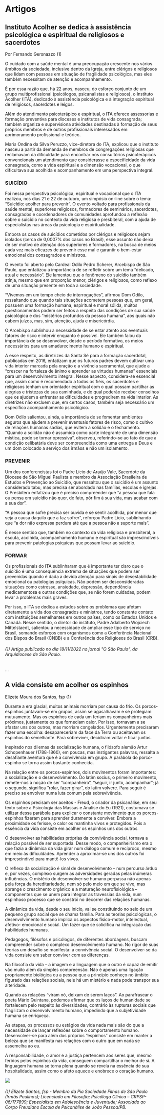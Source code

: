 # Artigos

## Instituto Acolher se dedica à assistência psicológica e espiritual de religiosos e sacerdotes

Por Fernando Geronazzo (1)

O cuidado com a saúde mental é uma preocupação crescente nos vários âmbitos da sociedade, inclusive dentro da Igreja, entre clérigos e religiosos que lidam com pessoas em situação de fragilidade psicológica, mas eles também necessitam de atenção e acompanhamento. 

É por essa razão que, há 22 anos, nasceu, do esforço conjunto de um grupo multiprofissional (psicólogos, psicanalistas e religiosos), o Instituto Acolher (ITA), dedicado à assistência psicológica e à integração espiritual de religiosos, sacerdotes e leigos. 

Além do atendimento psicoterápico e espiritual, o ITA oferece assessorias e formação preventiva para dioceses e institutos de vida consagrada; também organiza e supervisiona atividades destinadas à formação de seus próprios membros e de outros profissionais interessados em aprimoramento profissional e teórico. 

Maria Ondina da Silva Peruzzo, vice-diretora do ITA, explicou que o instituto nasceu a partir da demanda de membros de congregações religiosas que reclamavam da dificuldade para encontrar nos consultórios psicoterápicos convencionais um atendimento que considerasse a especificidade da vida consagrada, como a vida espiritual e a dimensão vocacional, o que dificultava sua acolhida e acompanhamento em uma perspectiva integral. 

### SUICÍDIO

Foi nessa perspectiva psicológica, espiritual e vocacional que o ITA realizou, nos dias 21 e 22 de outubro, um simpósio on-line sobre o tema: “Suicídio: acolher para prevenir”. O evento voltado para profissionais da saúde mental, superiores religiosos, formadores de seminários, sacerdotes, consagrados e coordenadores de comunidades aprofundou a reflexão sobre o suicídio no contexto da vida religiosa e presbiteral, com a ajuda de especialistas nas áreas da psicologia e espiritualidade. 

Embora os casos de suicídios cometidos por clérigos e religiosos sejam isolados (cerca de 0,0007% dos casos no Brasil), esse assunto não deixa de ser motivo de atenção dos superiores e formadores, na busca de meios cada vez mais eficazes de prevenir esse mal e garantir o bem-estar emocional dos consagrados e ministros. 

O evento foi aberto pelo Cardeal Odilo Pedro Scherer, Arcebispo de São Paulo, que enfatizou a importância de se refletir sobre um tema “delicado, atual e necessário”. Ele lamentou que o fenômeno do suicídio também atinja, mesmo que em proporção menor, clérigos e religiosos, como reflexo de uma situação presente em toda a sociedade. 

“Vivemos em um tempo cheio de interrogações”, afirmou Dom Odilo, ressaltando que quando tais situações acometem pessoas que, em geral, possuem uma formação humana, espiritual e moral sólida, muitos questionamentos podem ser feitos a respeito das condições de sua saúde psicológica e dos “mistérios profundos da pessoa humana”, aos quais não cabem juízos, mas, sim, atenção, ajuda e misericórdia. 

O Arcebispo sublinhou a necessidade de se estar atento aos eventuais fatores de risco e intervir enquanto é possível. Ele também falou da importância de se desenvolver, desde o período formativo, os meios necessários para um amadurecimento humano e espiritual. 

A esse respeito, as diretrizes da Santa Sé para a formação sacerdotal, publicadas em 2016, enfatizam que os futuros padres devem cultivar uma vida interior marcada pela oração e a vivência sacramental, que ajude a “crescer na fortaleza de ânimo e aprender as virtudes humanas” essenciais para um desenvolvimento integral. Nesse aspecto, considera-se essencial que, assim como é recomendado a todos os fiéis, os sacerdotes e religiosos tenham um orientador espiritual com o qual possam partilhar as alegrias e tristezas de sua caminhada, e do qual poderão receber conselhos que os ajudem a enfrentar as dificuldades e progredirem na vida interior. As diretrizes não excluem que, em certos casos, também seja necessário um específico acompanhamento psicológico. 

Dom Odilo salientou, ainda, a importância de se fomentar ambientes seguros que ajudem a prevenir eventuais fatores de risco, como o cultivo de relações humanas sadias, que evitem a solidão e o fechamento. “Quando a solidão não é assumida como parte integrante de uma dimensão mística, pode se tornar opressiva”, observou, referindo-se ao fato de que a condição celibatária deve ser compreendida como uma entrega a Deus e um dom colocado a serviço dos irmãos e não um isolamento. 

### PREVENIR 

Um dos conferencistas foi o Padre Lício de Araújo Vale, Sacerdote da Diocese de São Miguel Paulista e membro da Associação Brasileira de Estudos e Prevenção ao Suicídio, que ressaltou que o suicídio é um assunto considerado tabu, mas precisa ser abordado nas famílias, escolas e igrejas. O Presbítero enfatizou que é preciso compreender que “a pessoa que fala ou pensa em suicídio não quer, de fato, pôr fim à sua vida, mas acabar com a sua dor”. 

“A pessoa que sofre precisa ser ouvida e se sentir acolhida, por menor que seja a causa daquilo que a faz sofrer”, reforçou Padre Licio, sublinhando que “a dor não expressa perdura até que a pessoa não a suporte mais”. 

É nesse sentido que, também no contexto da vida religiosa e presbiteral, a escuta, acolhida, acompanhamento humano e espiritual são imprescindíveis para prevenir patologias psíquicas que possam levar ao suicídio. 

### FORMAR

Os profissionais do ITA sublinharam que é importante ter claro que o suicídio é uma consequência extrema de situações que podem ser prevenidas quando é dada a devida atenção para sinais de desestabilidade emocional ou patologias psíquicas. Não podem ser desconsideradas situações como estresse, ansiedade, depressão, dependência medicamentosa e outras condições que, se não forem cuidadas, podem levar a problemas mais graves. 

Por isso, o ITA se dedica a estudos sobre os problemas que afetam diretamente a vida dos consagrados e ministros, tendo constante contato com instituições semelhantes em outros países, como os Estados Unidos e Canadá. Nesse sentido, o diretor do instituto, Padre Adalberto Wojciech Mittelstaedt, salientou a necessidade de ampliar esse tipo de serviço no Brasil, somando esforços com organismos como a Conferência Nacional dos Bispos do Brasil (CNBB) e a Conferência dos Religiosos do Brasil (CRB). 

###### (1) Artigo publicado no dia 18/11/2022 no jornal "O São Paulo", da Arquidiocese de São Paulo. 
...


## A vida consiste em acolher os espinhos

Elizete Moura dos Santos, fsp (1)
 
Durante a era glacial, muitos animais morriam por causa do frio. Os porcos-espinhos juntavam-se em grupos, assim se agasalhavam e se protegiam mutuamente. Mas os espinhos de cada um feriam os companheiros mais próximos, justamente os que forneciam calor. Por isso, tornavam a se afastar uns dos outros, mas morriam congelados. Urgentemente precisaram fazer uma escolha: desapareceriam da face da Terra ou aceitavam os espinhos do semelhante. Para sobreviver, decidiram voltar e ficar juntos.

Inspirado nos dilemas da socialização humana, o filósofo alemão Artur Schopenhauer (1788-1860), em poucas, mas instigantes palavras, ressalta a desafiante aventura que é a convivência em grupo. A parábola do porco- espinho se torna assim bastante conhecida.

Na relação entre os porcos-espinhos, dois movimentos foram importantes: a socialização e o desenvolvimento. Do latim socius, o primeiro movimento, remete-nos à noção de ser “companheiro”, “seguir, ir junto, acompanhar”; já o segundo, significa “rolar, fazer girar”, do latim volvere. Para seguir é preciso se envolver numa luta comum pela sobrevivência.

Os espinhos precisam ser aceitos - Freud, o criador da psicanálise, em seu texto sobre a Psicologia das Massas e Análise do Eu (1921), costumava se utilizar dessa parábola para explicar o constante movimento que os porcos-espinhos fizeram para aprender duramente a conviver. Embora a proximidade os ferisse, o calor os mantinha vivos e protegidos. Pois a essência da vida consiste em acolher os espinhos uns dos outros.

O desenvolver as habilidades próprias da convivência social, tornava a relação possível de ser suportada. Desse modo, o companheirismo era o que fazia a dinâmica da vida girar num diálogo comum e recíproco, mesmo em meio às dificuldades. Aprender a aproximar-se uns dos outros foi imprescindível para mantê-los vivos.

O reflexo da socialização é sinal de desenvolvimento – num percurso árduo e, por vezes, complexo surgem as adversidades geradas pelas inúmeras influências. O mistério do desenvolver-se humano perpassa não apenas pela força da hereditariedade, nem só pelo meio em que se vive, mas abrange o crescimento orgânico e a maturação neurofisiológica – componentes que se unem para integrar as travessias da vida, num espinhoso processo que se constrói no decorrer das relações humanas.

A dinâmica da vida, desde o seu início, vai se constituindo no seio de um pequeno grupo social que se chama família. Para as teorias psicológicas, o desenvolvimento humano implica os aspectos físico-motor, intelectual, afetivo- emocional e social. Um fazer que se solidifica na integração das habilidades humanas.

Pedagogos, filósofos e psicólogos, de diferentes abordagens, buscam compreender sobre o complexo desenvolvimento humano. No rigor de suas teorias um desafio se manifesta: a convivência social. O desenvolver-se da vida consiste em saber conviver com as diferenças.

Na filosofia da vida – a imagem e a linguagem que o outro é capaz de emitir vão muito além da simples compreensão. Não é apenas uma ligação propriamente biológica ou a pessoa que a princípio conheço no âmbito figurado das relações sociais, nele há um mistério e nada pode transpor sua alteridade.

Quando as relações “viram nó, deixam de serem laços”. Ao parafrasear o poeta Mário Quintana, podemos afirmar que os laços de humanidade se fortalecem pelo respeito às diversidades, contrário às rupturas sociais que fragilizam o desenvolvimento humano, impedindo que a subjetividade humana se enriqueça.
 
As etapas, os processos ou estágios da vida nada mais são do que a necessidade de lançar reflexões sobre o comportamento humano. Desenvolver-se para além dos próprios “espinhos” consiste em manter a beleza que se manifesta nas relações com o outro que em nada se assemelha ao eu.

A responsabilidade, o amor e a justiça pertencem aos seres que, mesmo feridos pelos espinhos da vida, conseguem compartilhar o melhor de si. A linguagem humana se torna plena quando se revela na essência de sua hospitalidade, assim como o afeto aquece e enobrece o coração humano.

![](https://github.com/institutoacolher/site/blob/master/img/elizete-2022-05-20.png)

###### (1) Elizete Santos, fsp - Membro da Pia Sociedade Filhas de São Paulo (Irmãs Paulinas); Licenciada em Filosofia; Psicóloga Clínica – CRPSP-06/177899; Especialista em Adolescência e Juventude; Associada ao Corpo Freudiano Escola de Psicanálise de João Pessoa/PB.

